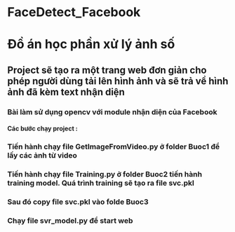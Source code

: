# FaceDetect_Facebook
# Đồ án học phần xử lý ảnh số 
## Project sẽ tạo ra  một trang web đơn giản cho phép người dùng tải lên hình ảnh và sẽ trả về hình ảnh đã kèm text nhận diện 
### Bài làm sử dụng opencv với module nhận diện của Facebook
#### Các bước chạy project :
<div>
<p>
<h3>Tiến hành chạy file GetImageFromVideo.py ở folder Buoc1 để lấy các ảnh từ video</h3>
<h3>Tiến hành chạy file Training.py ở folder Buoc2 tiến hành training model. Quá trình training sẽ tạo ra file svc.pkl</h3>
<h3>Sau đó copy file svc.pkl vào folde Buoc3</h3>
<h3>Chạy file svr_model.py để start web</h3>
</p>
</div>
